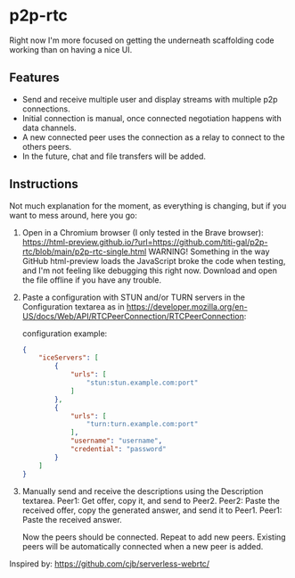 # p2p-rtc

Right now I'm more focused on getting the underneath scaffolding code working than on having a nice UI.

## Features
- Send and receive multiple user and display streams with multiple p2p connections.
- Initial connection is manual, once connected negotiation happens with data channels.
- A new connected peer uses the connection as a relay to connect to the others peers.
- In the future, chat and file transfers will be added.

## Instructions
Not much explanation for the moment, as everything is changing, but if you want to mess around, here you go:

1. Open in a Chromium browser (I only tested in the Brave browser): https://html-preview.github.io/?url=https://github.com/titi-gal/p2p-rtc/blob/main/p2p-rtc-single.html 
    WARNING! Something in the way GitHub html-preview loads the JavaScript broke the code when testing, and I'm not feeling like debugging this right now. Download and open the file offline if you have any trouble.

2. Paste a configuration with STUN and/or TURN servers in the Configuration textarea as in https://developer.mozilla.org/en-US/docs/Web/API/RTCPeerConnection/RTCPeerConnection:

    configuration example:

    ```json
    {
        "iceServers": [
            {
                "urls": [
                    "stun:stun.example.com:port"
                ]
            },
            {
                "urls": [
                    "turn:turn.example.com:port"
                ],
                "username": "username",
                "credential": "password"
            }
        ]
    }
    ```

3. Manually send and receive the descriptions using the Description textarea.
    Peer1: Get offer, copy it, and send to Peer2.
    Peer2: Paste the received offer, copy the generated answer, and send it to Peer1.
    Peer1: Paste the received answer.

    Now the peers should be connected. Repeat to add new peers. Existing peers will be automatically connected when a new peer is added.


Inspired by: https://github.com/cjb/serverless-webrtc/